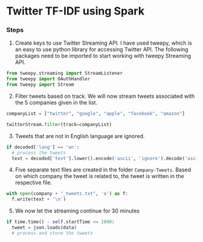 # Twitter TF-IDF using Spark

### Steps

1. Create keys to use Twitter Streaming API. I have used tweepy, which is an easy to
use python library for accessing Twitter API. The following packages need to be
imported to start working with tweepy Streaming API.

  ```python
  from tweepy.streaming import StreamListener
  from tweepy import OAuthHandler
  from tweepy import Stream
  ```

2. Filter tweets based on track. We will now stream tweets associated with the 5
companies given in the list.

  ```python
  companyList = ["twitter", "google", "apple", "facebook", "amazon"]

  twitterStream.filter(track=companyList)
  ```
3. Tweets that are not in English language are ignored.

  ```python
  if decoded['lang'] == 'en':
    # process the tweets
    text = decoded['text'].lower().encode('ascii', 'ignore').decode('ascii')

  ```

4. Five separate text files are created in the folder `Company-Tweets`. Based on which company the tweet is related to, the tweet is written in the respective file.

  ```python
  with open(company + "_tweets.txt", 'a') as f:
    f.write(text + '\n')
  ```
5. We now let the streaming continue for 30 minutes

  ```python
  if time.time() - self.startTime <= 1800:
    tweet = json.loads(data)
    # process and store the tweets
  ```
